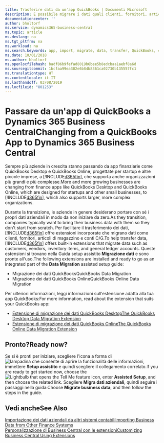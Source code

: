```yaml
---
title: Trasferire dati da un'app QuickBooks | Documenti Microsoft
description: È possibile migrare i dati quali clienti, fornitori, articoli in magazzino e conti C/G dalle app di QuickBooks a Business Central.
documentationcenter: ''
author: bholtorf
ms.service: dynamics365-business-central
ms.topic: article
ms.devlang: na
ms.tgt_pltfrm: na
ms.workload: na
ms.search.keywords: app, import, migrate, data, transfer, QuickBooks, customize
ms.date: 10/01/2018
ms.author: bholtorf
ms.openlocfilehash: badf86b9fefad8019b6bee5b8edcbaa1aebf8a6d
ms.sourcegitcommit: 1bcfaa99ea302e6b84b8361ca02730b135557fc1
ms.translationtype: HT
ms.contentlocale: it-IT
ms.lasthandoff: 03/08/2019
ms.locfileid: "801253"
---
```

# <a name="changing-from-a-quickbooks-app-to-dynamics-365-business-central"></a><span data-ttu-id="9f00c-103">Passare da un'app di QuickBooks a Dynamics 365 Business Central</span><span class="sxs-lookup"><span data-stu-id="9f00c-103">Changing from a QuickBooks App to Dynamics 365 Business Central</span></span>
<span data-ttu-id="9f00c-104">Sempre più aziende in crescita stanno passando da app finanziarie come QuickBooks Desktop e QuickBooks Online, progettate per startup e altre piccole imprese, a [!INCLUDE[d365fin](includes/d365fin_md.md)], che supporta anche organizzazioni più grandi e più complesse.</span><span class="sxs-lookup"><span data-stu-id="9f00c-104">More and more growing businesses are changing from finance apps like QuickBooks Desktop and QuickBooks Online, which are designed for startups and other small businesses, to [!INCLUDE[d365fin](includes/d365fin_md.md)], which also supports larger, more complex organizations.</span></span> 

<span data-ttu-id="9f00c-105">Durante la transizione, le aziende in genere desiderano portare con sé i propri dati aziendali in modo da non iniziare da zero.</span><span class="sxs-lookup"><span data-stu-id="9f00c-105">As they transition, companies typically want to bring their business data with them so they don't start from scratch.</span></span> <span data-ttu-id="9f00c-106">Per facilitare il trasferimento dei dati, [!INCLUDE[d365fin](includes/d365fin_md.md)] offre estensioni incorporate che migrano dati come clienti, fornitori, articoli di magazzino e conti C/G.</span><span class="sxs-lookup"><span data-stu-id="9f00c-106">To help transfer data, [!INCLUDE[d365fin](includes/d365fin_md.md)] offers built-in extensions that migrate data such as customers, vendors, inventory items, and general ledger accounts.</span></span> <span data-ttu-id="9f00c-107">Queste estensioni si trovano nella Guida setup assistito **Migrazione dati** e sono pronte all'uso.</span><span class="sxs-lookup"><span data-stu-id="9f00c-107">The following extensions are installed and ready to go as an integrated part of the **Data Migration** assisted setup guide:</span></span>

* <span data-ttu-id="9f00c-108">Migrazione dei dati QuickBooks</span><span class="sxs-lookup"><span data-stu-id="9f00c-108">QuickBooks Data Migration</span></span> 
* <span data-ttu-id="9f00c-109">Migrazione dei dati QuickBooks Online</span><span class="sxs-lookup"><span data-stu-id="9f00c-109">QuickBooks Online Data Migration</span></span>

<span data-ttu-id="9f00c-110">Per ulteriori informazioni, leggi informazioni sull'estensione adatta alla tua app QuickBooks:</span><span class="sxs-lookup"><span data-stu-id="9f00c-110">For more information, read about the extension that suits your QuickBooks app:</span></span>   

* [<span data-ttu-id="9f00c-111">Estensione di migrazione dei dati QuickBooks Desktop</span><span class="sxs-lookup"><span data-stu-id="9f00c-111">The QuickBooks Desktop Data Migration Extension</span></span>](ui-extensions-quickbooks-data-migration.md)
* [<span data-ttu-id="9f00c-112">Estensione di migrazione dei dati QuickBooks Online</span><span class="sxs-lookup"><span data-stu-id="9f00c-112">The QuickBooks Online Data Migration Extension</span></span>](ui-extensions-quickbooks-online-data-migration.md)

## <a name="ready-now"></a><span data-ttu-id="9f00c-113">Pronto?</span><span class="sxs-lookup"><span data-stu-id="9f00c-113">Ready now?</span></span>
<span data-ttu-id="9f00c-114">Se si è pronti per iniziare, scegliere l'icona a forma di ![lampadina che consente di aprire la funzionalità delle informazioni](media/ui-search/search_small.png "Informazioni sull'operazione che si desidera eseguire"), immettere **Setup assistito** e quindi scegliere il collegamento correlato.</span><span class="sxs-lookup"><span data-stu-id="9f00c-114">If you are ready to get started now, choose the ![Lightbulb that opens the Tell Me feature](media/ui-search/search_small.png "Tell me what you want to do") icon, enter **Assisted Setup**, and then choose the related link.</span></span> <span data-ttu-id="9f00c-115">Scegliere **Migra dati aziendali**, quindi seguire i passaggi nella guida.</span><span class="sxs-lookup"><span data-stu-id="9f00c-115">Choose **Migrate business data**, and then follow the steps in the guide.</span></span>

## <a name="see-also"></a><span data-ttu-id="9f00c-116">Vedi anche</span><span class="sxs-lookup"><span data-stu-id="9f00c-116">See Also</span></span>
[<span data-ttu-id="9f00c-117">Importazione dei dati aziendali da altri sistemi contabili</span><span class="sxs-lookup"><span data-stu-id="9f00c-117">Importing Business Data from Other Finance Systems</span></span>](across-import-data-configuration-packages.md)  
[<span data-ttu-id="9f00c-118">Personalizzazione di Business Central con le estensioni</span><span class="sxs-lookup"><span data-stu-id="9f00c-118">Customizing Business Central Using Extensions</span></span>](ui-extensions.md)   
